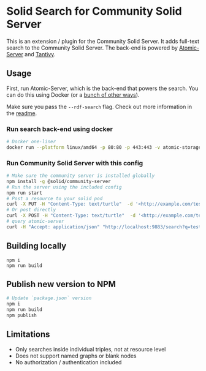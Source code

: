 # Solid Search for Community Solid Server

This is an extension / plugin for the Community Solid Server.
It adds full-text search to the Community Solid Server.
The back-end is powered by [Atomic-Server](https://github.com/joepio/atomic-data-rust/) and [Tantivy](https://github.com/quickwit-oss/tantivy).

## Usage

First, run Atomic-Server, which is the back-end that powers the search.
You can do this using Docker (or a [bunch of other ways](https://github.com/joepio/atomic-data-rust/tree/master/server#installation--getting-started)).

Make sure you pass the `--rdf-search` flag.
Check out more information in the [readme](https://github.com/joepio/atomic-data-rust/blob/master/server/rdf-search.md).

### Run search back-end using docker

```sh
# Docker one-liner
docker run --platform linux/amd64 -p 80:80 -p 443:443 -v atomic-storage:/atomic-storage joepmeneer/atomic-server --rdf-search
```

### Run Community Solid Server with this config

```sh
# Make sure the community server is installed globally
npm install -g @solid/community-server
# Run the server using the included config
npm run start
# Post a resource to your solid pod
curl -X PUT -H "Content-Type: text/turtle"  -d '<http://example.com/test> <ex:p> "testme".'  http://localhost:3000/myfile.ttl
# Or post directly
curl -X POST -H "Content-Type: text/turtle"  -d '<http://example.com/test> <ex:p> "testme".'   http://localhost:9883/search
# query atomic-server
curl -H "Accept: application/json" "http://localhost:9883/search?q=testme"
```

## Building locally

```
npm i
npm run build
```

## Publish new version to NPM

```sh
# Update `package.json` version
npm i
npm run build
npm publish
```

## Limitations

- Only searches inside individual triples, not at resource level
- Does not support named graphs or blank nodes
- No authorization / authentication included
